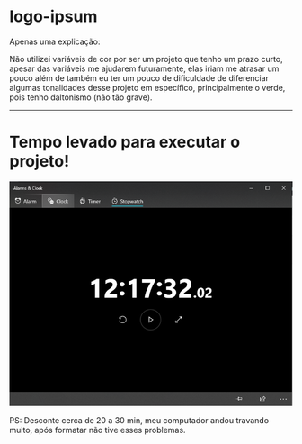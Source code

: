 # logo-ipsum

Apenas uma explicação:

Não utilizei variáveis de cor por ser um projeto que tenho um prazo curto,
apesar das variáveis me ajudarem futuramente, elas iriam me atrasar um pouco
além de também eu ter um pouco de dificuldade de diferenciar algumas tonalidades
desse projeto em específico, principalmente o verde, pois tenho daltonismo (não tão grave).

---
<h1>Tempo levado para executar o projeto!</h1>

![alt text](https://github.com/davioliveira-dev/logo-ipsum/blob/main/finish.PNG?raw=true)

PS: Desconte cerca de 20 a 30 min, meu computador andou travando muito, após formatar não tive esses problemas.